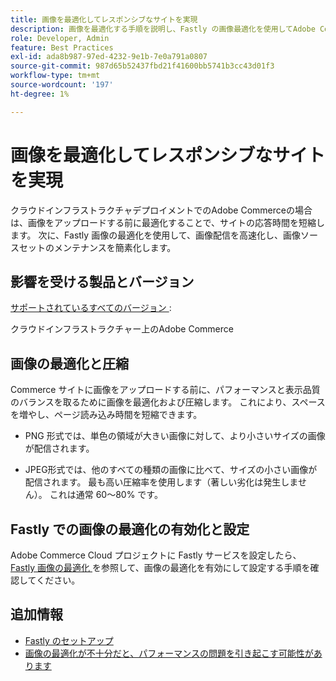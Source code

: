 ```yaml
---
title: 画像を最適化してレスポンシブなサイトを実現
description: 画像を最適化する手順を説明し、Fastly の画像最適化を使用してAdobe Commerce サイトでの応答時間を最適化します。
role: Developer, Admin
feature: Best Practices
exl-id: ada8b987-97ed-4232-9e1b-7e0a791a0807
source-git-commit: 987d65b52437fbd21f41600bb5741b3cc43d01f3
workflow-type: tm+mt
source-wordcount: '197'
ht-degree: 1%

---
```


# 画像を最適化してレスポンシブなサイトを実現

クラウドインフラストラクチャデプロイメントでのAdobe Commerceの場合は、画像をアップロードする前に最適化することで、サイトの応答時間を短縮します。 次に、Fastly 画像の最適化を使用して、画像配信を高速化し、画像ソースセットのメンテナンスを簡素化します。

## 影響を受ける製品とバージョン

[ サポートされているすべてのバージョン ](../../../release/versions.md):

クラウドインフラストラクチャー上のAdobe Commerce


## 画像の最適化と圧縮

Commerce サイトに画像をアップロードする前に、パフォーマンスと表示品質のバランスを取るために画像を最適化および圧縮します。 これにより、スペースを増やし、ページ読み込み時間を短縮できます。

- PNG 形式では、単色の領域が大きい画像に対して、より小さいサイズの画像が配信されます。

- JPEG形式では、他のすべての種類の画像に比べて、サイズの小さい画像が配信されます。 最も高い圧縮率を使用します（著しい劣化は発生しません）。 これは通常 60～80% です。

## Fastly での画像の最適化の有効化と設定

Adobe Commerce Cloud プロジェクトに Fastly サービスを設定したら、[Fastly 画像の最適化 ](https://experienceleague.adobe.com/ja/docs/commerce-cloud-service/user-guide/cdn/fastly-image-optimization) を参照して、画像の最適化を有効にして設定する手順を確認してください。

## 追加情報

- [Fastly のセットアップ ](https://experienceleague.adobe.com/ja/docs/commerce-cloud-service/user-guide/cdn/setup-fastly/fastly-configuration)
- [ 画像の最適化が不十分だと、パフォーマンスの問題を引き起こす可能性があります ](https://experienceleague.adobe.com/docs/commerce-knowledge-base/kb/troubleshooting/miscellaneous/file-storage-low-specific-page-loads-are-slow.html?lang=ja)
